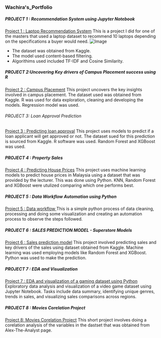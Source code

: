 ### Wachira's_Portfolio

##### PROJECT 1 : Recommendation System using Jupyter Notebook 
 [Project 1 : Laptop Recommendation System](https://github.com/Sharon-Wachira/Laptop-Recommendation-System)
This is a project I did for one of the masters that used a laptop dataset to recommend 10 laptops depending on the specifications a buyer would need. 
![Image](https://github.com/user-attachments/assets/a95b5711-e8e9-4bc4-85ee-13837e3365fc)
* The dataset was obtained from Kaggle.
* The model used content-based filtering.
* Algorithims used included TF-IDF and Cosine Similarity.

#####  PROJECT 2:Uncovering Key drivers of Campus Placement success using R 
[Project 2 : Campus Placement](https://github.com/Sharon-Wachira/Campus-Placement-using-R)
This project uncovers the key insights involved in campus placement.
The dataset used was obtained from Kaggle. 
R was used for data exploration, cleaning and developing the models. 
Regression model was used. 

######  PROJECT 3: Loan Approval Prediction
[Project 3 : Predicting loan approval](https://github.com/Sharon-Wachira/Predicting-Loan-Approval-using-R)
This project uses models to predict if a loan applicant will get approved or not. 
The dataset sued for this prediction is sourced from Kaggle. 
R software was used. 
Random Forest and XGBoost was used. 

##### PROJECT 4 : Property Sales
[Project 4 : Predicting House Prices](https://github.com/Sharon-Wachira/Machine-Learning---Property-Sales)
This project uses machine learning models to predict house prices in Malaysia using a dataset that was provided by the lecturer. 
This was done using Python. KNN, Random Forest and XGBoost were utulized comparing which one performs best. 

##### PROJECT 5 : Data Workflow Automation using Python
[Project 5 : Data workflow ](https://github.com/Sharon-Wachira/Data-workflow-automation-App-in-Python)
This is a simple python process of data cleaning, processing and doing some visualization and creating an automation process to observe the steps followed. 

##### PROJECT 6 : SALES PREDICTION MODEL - Superstore Models
[ Project 6 : Sales prediction model](https://github.com/Sharon-Wachira/Sales-Prediction-Model-Machine-Learning/tree/main)
This project involved predicting sales and key drivers of the sales using dataset obtained from Kaggle. 
Machine learning was used employing models like Random Forest and XGBoost. 
Python was used to make the prediction. 

##### PROJECT 7 : EDA and Visualization 
[Project 7 : EDA and visualization of a gaming dataset using Python](https://github.com/Sharon-Wachira/EDA-and-Visualization-of-Gaming-Dataset)
Exploratory data analysis and visualization of a video game dataset using Jupyter Notebook. 
Tasks include data summary, identifying unique genres, trends in sales, and visualizing sales comparisons across regions.

##### PROJECT 8 : Movies Corelation Project
[Project 8: Movies Corelation Project](https://github.com/Sharon-Wachira/Movie-Correlation-Project)
This short project involves doing a corelation analysis of the variables in the dastset that was obtained from Alex-The-Analyst page.



